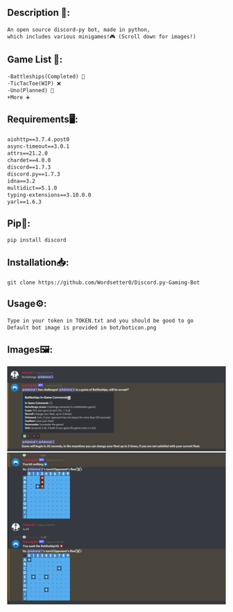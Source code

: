 ## Description 📝:
    An open source discord-py bot, made in python,
    which includes various minigames!🎮 (Scroll down for images!)

## Game List 📜:
    -Battleships(Completed) 🚢
    -TicTacToe(WIP) ❌
    -Uno(Planned) 🎴
    +More ➕

## Requirements🖥️:
    aiohttp==3.7.4.post0
    async-timeout==3.0.1
    attrs==21.2.0
    chardet==4.0.0
    discord==1.7.3
    discord.py==1.7.3
    idna==3.2
    multidict==5.1.0
    typing-extensions==3.10.0.0
    yarl==1.6.3

## Pip🐍:
    pip install discord

## Installation📥:
    git clone https://github.com/Wordsetter0/Discord.py-Gaming-Bot

## Usage⚙️:
    Type in your token in TOKEN.txt and you should be good to go
    Default bot image is provided in bot/boticon.png

## Images🖼️:
![ScreenShot](https://github.com/Wordsetter0/Discord.py-Gaming-Bot/blob/master/images/repo-images/bbshipimage1.png)
![ScreenShot](https://github.com/Wordsetter0/Discord.py-Gaming-Bot/blob/master/images/repo-images/bbshipimage3.png)
